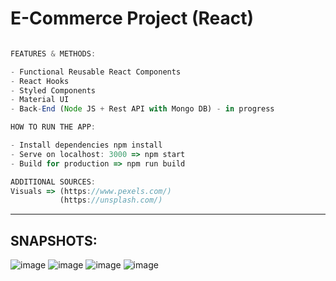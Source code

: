 # E-Commerce Project (React)


```ts

FEATURES & METHODS:

- Functional Reusable React Components
- React Hooks
- Styled Components
- Material UI
- Back-End (Node JS + Rest API with Mongo DB) - in progress

```


```ts
HOW TO RUN THE APP:

- Install dependencies npm install
- Serve on localhost: 3000 => npm start
- Build for production => npm run build

```

```ts
ADDITIONAL SOURCES:
Visuals => (https://www.pexels.com/) 
           (https://unsplash.com/)
```

<hr>

## SNAPSHOTS:

![image](https://user-images.githubusercontent.com/90147636/193416372-19482066-9d71-4fa4-8885-433c1f3630a1.png)
![image](https://user-images.githubusercontent.com/90147636/193416392-60cff0c1-8478-436e-8090-505d77a075fe.png)
![image](https://user-images.githubusercontent.com/90147636/193416402-1cd141d2-3261-4eff-9d1c-e6bca3db4226.png)
![image](https://user-images.githubusercontent.com/90147636/193416409-5487ccdf-1ceb-4167-86ca-4c11f80ed16a.png)



